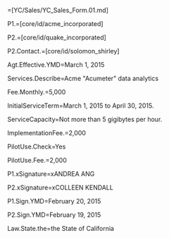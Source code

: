 =[YC/Sales/YC_Sales_Form.01.md]

P1.=[core/id/acme_incorporated]

P2.=[core/id/quake_incorporated]

P2.Contact.=[core/id/solomon_shirley]
  
Agt.Effective.YMD=March 1, 2015

Services.Describe=Acme "Acumeter" data analytics

Fee.Monthly.$=$5,000

InitialServiceTerm=March 1, 2015 to April 30, 2015.

ServiceCapacity=Not more than 5 gigibytes per hour.

ImplementationFee.$=$2,000

PilotUse.Check=Yes

PilotUse.Fee.$=$2,000

P1.xSignature=xANDREA ANG

P2.xSignature=xCOLLEEN KENDALL 

P1.Sign.YMD=February 20, 2015

P2.Sign.YMD=February 19, 2015

Law.State.the=the State of California